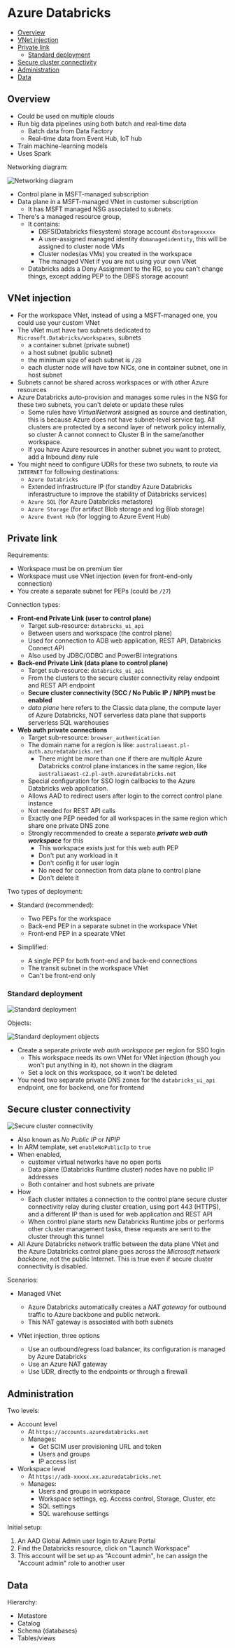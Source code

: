 # Azure Databricks

- [Overview](#overview)
- [VNet injection](#vnet-injection)
- [Private link](#private-link)
  - [Standard deployment](#standard-deployment)
- [Secure cluster connectivity](#secure-cluster-connectivity)
- [Administration](#administration)
- [Data](#data)


## Overview

- Could be used on multiple clouds
- Run big data pipelines using both batch and real-time data
  - Batch data from Data Factory
  - Real-time data from Event Hub, IoT hub
- Train machine-learning models
- Uses Spark

Networking diagram:

![Networking diagram](images/azure_databricks-arch-diagram.png)

- Control plane in MSFT-managed subscription
- Data plane in a MSFT-managed VNet in customer subscription
  - It has MSFT managed NSG associated to subnets
- There's a managed resource group,
  - It contains:
    - DBFS(Databricks filesystem) storage account `dbstoragexxxxx`
    - A user-assigned managed identity `dbmanagedidentity`, this will be assigned to cluster node VMs
    - Cluster nodes(as VMs) you created in the workspace
    - The managed VNet if you are not using your own VNet
  - Databricks adds a Deny Assignment to the RG, so you can't change things, except adding PEP to the DBFS storage account


## VNet injection

- For the workspace VNet, instead of using a MSFT-managed one, you could use your custom VNet
- The vNet must have two subnets dedicated to `Microsoft.Databricks/workspaces`, subnets
  - a container subnet (private subnet)
  - a host subnet (public subnet)
  - the minimum size of each subnet is `/28`
  - each cluster node will have tow NICs, one in container subnet, one in host subnet
- Subnets cannot be shared across workspaces or with other Azure resources
- Azure Databricks auto-provision and manages some rules in the NSG for these two subnets, you can't delete or update these rules
  - Some rules have *VirtualNetwork* assigned as source and destination, this is because Azure does not have subnet-level service tag. All clusters are protected by a second layer of network policy internally, so cluster A cannot connect to Cluster B in the same/another workspace.
  - If you have Azure resources in another subnet you want to protect, add a Inbound *deny* rule
- You might need to configure UDRs for these two subnets, to route via `INTERNET` for following destinations:
  - `Azure Databricks`
  - Extended infrastructure IP (for standby Azure Databricks inferastructure to improve the stability of Databricks services)
  - `Azure SQL` (for Azure Databricks metastore)
  - `Azure Storage` (for artifact Blob storage and log Blob storage)
  - `Azure Event Hub` (for logging to Azure Event Hub)


## Private link

Requirements:
- Workspace must be on premium tier
- Workspace must use VNet injection (even for front-end-only connection)
- You create a separate subnet for PEPs (could be `/27`)

Connection types:

- **Front-end Private Link (user to control plane)**
  - Target sub-resource: `databricks_ui_api`
  - Between users and workspace (the control plane)
  - Used for connection to ADB web application, REST API, Databricks Connect API
  - Also used by JDBC/ODBC and PowerBI integrations
- **Back-end Private Link (data plane to control plane)**
  - Target sub-resource: `databricks_ui_api`
  - From the clusters to the secure cluster connectivity relay endpoint and REST API endpoint
  - **Secure cluster connectivity (SCC / No Public IP / NPIP) must be enabled**
  - *data plane* here refers to the Classic data plane, the compute layer of Azure Databricks, NOT serverless data plane that supports serverless SQL warehouses
- **Web auth private connections**
  - Target sub-resource: `browser_authentication`
  - The domain name for a region is like: `australiaeast.pl-auth.azuredatabricks.net`
    - There might be more than one if there are multiple Azure Databricks control plane instances in the same region, like `australiaeast-c2.pl-auth.azuredatabricks.net`
  - Special configuration for SSO login callbacks to the Azure Databricks web application.
  - Allows AAD to redirect users after login to the correct control plane instance
  - Not needed for REST API calls
  - Exactly one PEP needed for all workspaces in the same region which share one private DNS zone
  - Strongly recommended to create a separate ***private web auth workspace*** for this
    - This workspace exists just for this web auth PEP
    - Don't put any workload in it
    - Don't config it for user login
    - No need for connection from data plane to control plane
    - Don't delete it

Two types of deployment:

- Standard (recommended):
  - Two PEPs for the workspace
  - Back-end PEP in a separate subnet in the workspace VNet
  - Front-end PEP in a spearate VNet

- Simplified:
  - A single PEP for both front-end and back-end connections
  - The transit subnet in the workspace VNet
  - Can't be front-end only

### Standard deployment

![Standard deployment](images/azure_databricks-private-link-standard-deployment.png)

Objects:

![Standard deployment objects](images/azure_databricks-private-link-standard-deployment-objects.png)

- Create a separate *private web auth workspace* per region for SSO login
  - This workspace needs its own VNet for VNet injection (though you won't put anything in it), not shown in the diagram
  - Set a lock on this workspace, so it won't be deleted
- You need two separate private DNS zones for the `databricks_ui_api` endpoint, one for backend, one for frontend


## Secure cluster connectivity

![Secure cluster connectivity](./images/azure_databricks-secure-cluster-connectivity.png)

- Also known as *No Public IP* or *NPIP*
- In ARM template, set `enableNoPublicIp` to `true`
- When enabled,
  - customer virtual networks have no open ports
  - Data plane (Databricks Runtime cluster) nodes have no public IP addresses
  - Both container and host subnets are private
- How
  - Each cluster initiates a connection to the control plane secure cluster connectivity relay during cluster creation, using port 443 (HTTPS), and a different IP than is used for web application and REST API
  - When control plane starts new Databricks Runtime jobs or performs other cluster management tasks, these requests are sent to the cluster through this tunnel
- All Azure Databricks network traffic between the data plane VNet and the Azure Databricks control plane goes across the *Microsoft network backbone*, not the public Internet. This is true even if secure cluster connectivity is disabled.

Scenarios:

- Managed VNet
  - Azure Databricks automatically creates a *NAT gateway* for outbound traffic to Azure backbone and public network.
  - This NAT gateway is associated with both subnets

- VNet injection, three options
  - Use an outbound/egress load balancer, its configuration is managed by Azure Databricks
  - Use an Azure NAT gateway
  - Use UDR, directly to the endpoints or through a firewall


## Administration

Two levels:

- Account level
  - At `https://accounts.azuredatabricks.net`
  - Manages:
    - Get SCIM user provisioning URL and token
    - Users and groups
    - IP access list
- Workspace level
  - At `https://adb-xxxxx.xx.azuredatabricks.net`
  - Manages:
    - Users and groups in workspace
    - Workspace settings, eg. Access control, Storage, Cluster, etc
    - SQL settings
    - SQL warehouse settings

Initial setup:

1. An AAD Global Admin user login to Azure Portal
1. Find the Databricks resource, click on "Launch Workspace"
1. This account will be set up as "Account admin", he can assign the "Account admin" role to another user


## Data

Hierarchy:

- Metastore
- Catalog
- Schema (databases)
- Tables/views
